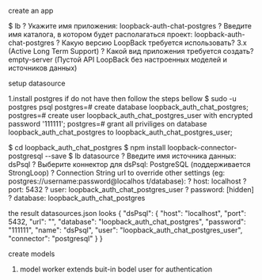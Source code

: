 create an app

$ lb
? Укажите имя приложения: loopback-auth-chat-postgres
? Введите имя каталога, в котором будет располагаться проект: loopback-auth-chat-postgres
? Какую версию LoopBack требуется использовать? 3.x (Active Long Term Support)
? Какой вид приложения требуется создать? empty-server (Пустой API LoopBack без настроенных моделей и источников данных)


setup datasource

1.install postgres if do not have then follow the steps bellow
$ sudo -u postgres psql
postgres=# create database loopback_auth_chat_postgres;
postgres=# create user loopback_auth_chat_postgres_user with encrypted password '111111';
postgres=# grant all priviliges on database loopback_auth_chat_postgres to loopback_auth_chat_postgres_user;

$ cd loopback_auth_chat_postgres
$ npm install loopback-connector-postgresql --save
$ lb datasource
? Введите имя источника данных: dsPsql
? Выберите коннектор для dsPsql: PostgreSQL (поддерживается StrongLoop)
? Connection String url to override other settings (eg: postgres://username:password@localhos
t/database):
? host: localhost
? port: 5432
? user: loopback_auth_chat_postgres_user
? password: [hidden]
? database: loopback_auth_chat_postgres

the result datasources.json looks
{
  "dsPsql": {
    "host": "localhost",
    "port": 5432,
    "url": "",
    "database": "loopback_auth_chat_postgres",
    "password": "111111",
    "name": "dsPsql",
    "user": "loopback_auth_chat_postgres_user",
    "connector": "postgresql"
  }
}

create models

1. model worker
extends buit-in bodel user for authentication
